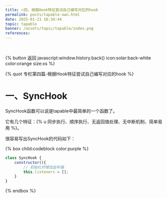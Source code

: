 ```yaml
---
title: 🔥四、根据Hook特征尝试自己编写对应的hook
permalink: posts/tapable-own.html
date: 2025-01-21 16:34:44
topic: tapable
banner: /assets/topic/tapable/index.png
references:
---
```


&nbsp;

{% button 返回 javascript:window.history.back() icon:solar:back-white color:orange size:xs %}

{% quot 专栏第四篇-根据Hook特征尝试自己编写对应的hook %}

# 一、SyncHook

SyncHook函数可以说是tapable中最简单的一个函数了。

它有几个特征：{% u 同步执行、顺序执行、无返回值处理、无中断机制、简单易用 %}。

很容易写出SyncHook的代码如下：

{% box child:codeblock color:purple %}
```js
class SyncHook {
    constructor(){
        // 初始化时增加监听器
        this.listeners = [];
    }
}
```
{% endbox %}

